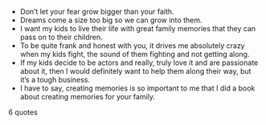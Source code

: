  - Don’t let your fear grow bigger than your faith.
 - Dreams come a size too big so we can grow into them.
 - I want my kids to live their life with great family memories that they can pass on to their children.
 - To be quite frank and honest with you, it drives me absolutely crazy when my kids fight, the sound of them fighting and not getting along.
 - If my kids decide to be actors and really, truly love it and are passionate about it, then I would definitely want to help them along their way, but it’s a tough business.
 - I have to say, creating memories is so important to me that I did a book about creating memories for your family.

6 quotes